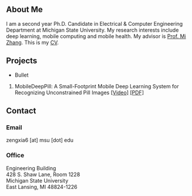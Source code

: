 ## About Me

I am a second year Ph.D. Candidate in Electrical & Computer Engineering Department at Michigan State University.
My research interests include deep learning, mobile computing and mobile health. My advisor is [Prof. Mi Zhang](http://www.egr.msu.edu/~mizhang/). This is my [CV](https://drive.google.com/file/d/0B58hocLyBTW0SWwxRGhzZXU0bjA/view?usp=sharing).


## Projects

- Bullet
1. MobileDeepPill: A Small-Footprint Mobile Deep Learning System for Recognizing Unconstrained Pill Images
[[Video]](https://www.youtube.com/watch?v=-k7awuoW2rg&feature=youtu.be)
[[PDF]](https://drive.google.com/file/d/0B58hocLyBTW0NWlXaGpyLUtLc0U/view?usp=sharing)


## Contact

### Email
zengxia6 [at] msu [dot] edu

### Office
Engineering Building  
428 S. Shaw Lane, Room 1228  
Michigan State University  
East Lansing, MI 48824-1226




